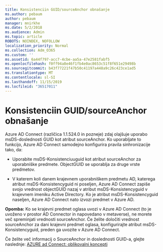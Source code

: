 ```yaml
---
title: Konsistenciin GUID/sourceAnchor obnašanje
ms.author: pebaum
author: pebaum
manager: mnirkhe
ms.date: 5/2/2018
ms.audience: Admin
ms.topic: article
ROBOTS: NOINDEX, NOFOLLOW
localization_priority: Normal
ms.collection: Adm_O365
ms.custom: ''
ms.assetid: 6a44f797-acc7-4cbe-aa5a-47e2581fabf5
ms.openlocfilehash: f0ff94a8e46f1fb4e0ac8653c51f8f651e29498b
ms.sourcegitcommit: b43f77221f47b50c41197a448a9c26c423ce1ad5
ms.translationtype: MT
ms.contentlocale: sl-SI
ms.lasthandoff: 11/15/2019
ms.locfileid: "36517011"
---
```

# <a name="consistencyguid--sourceanchor-behavior"></a>Konsistenciin GUID/sourceAnchor obnašanje

Azure AD Connect (različica 1.1.524.0 in pozneje) zdaj olajšuje uporabo msDS-doslednosti GUID kot atribut sourceAnchor. Ko uporabljate to funkcijo, Azure AD Connect samodejno konfigurira pravila sinhronizacije tako, da:
  
- Uporabite msDS-Konsistenciuuguid kot atribut sourceAnchor za uporabniške predmete. ObjectGUID se uporablja za druge vrste predmetov.
    
- V katerem koli danem krajevnem uporabniškem predmetu AD, katerega atribut msDS-Konsistencyguid ni poseljen, Azure AD Connect zapiše svojo vrednost objectGUID nazaj v atribut msDS-Konsistencyguid v krajevnem imeniku Active Directory. Ko je atribut msDS-Konsistencyguid naseljen, Azure AD Connect nato izvozi predmet v Azure AD.
    
 **Opomba:** Ko se krajevni predmet oglasa uvozi v Azure AD Connect (to je uvoženo v prostor AD Connector in napovedano v metaverse), ne morete več spreminjati vrednosti sourceAnchor. Če želite določiti vrednost sourceAnchor za dani krajevni predmet oglasa, konfigurirajte atribut msDS-Konsistencyguid, preden ga uvozite v Azure AD Connect. 
  
Če želite več informacij o SourceAnchor in doslednosti GUID-a, glejte naslednje: [AZURE ad Connect: oblikovalni koncepti](https://docs.microsoft.com/azure/active-directory/connect/active-directory-aadconnect-design-concepts)
  

